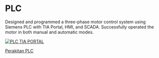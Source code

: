 # PLC
Designed and programmed a three-phase motor control system using Siemens PLC with TIA Portal, HMI, and SCADA. Successfully operated the motor in both manual and automatic modes.

[![PLC TIA PORTAL](https://img.youtube.com/vi/xlNknAVFuZA/0.jpg)](https://youtu.be/xlNknAVFuZA)

[Perakitan PLC](https://drive.google.com/file/d/1YTXIpBPFS17gDdLN3wvtq82y89wGksHI/view?usp=drive_link)
